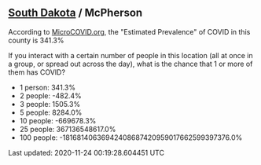 
## [South Dakota](/united-states/south-dakota) / McPherson

According to [MicroCOVID.org](http://microcovid.org),
the "Estimated Prevalence" of COVID in this county is 341.3%

If you interact with a certain number of people in this location
(all at once in a group, or spread out across the day), what is the chance that
1 or more of them has COVID?

- 1 person: 341.3%
- 2 people: -482.4%
- 3 people: 1505.3%
- 5 people: 8284.0%
- 10 people: -669678.3%
- 25 people: 367136548617.0%
- 100 people: -18168140636942408687420959017662599397376.0%

Last updated: 2020-11-24 00:19:28.604451 UTC
